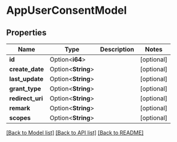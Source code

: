 # AppUserConsentModel

## Properties

Name | Type | Description | Notes
------------ | ------------- | ------------- | -------------
**id** | Option<**i64**> |  | [optional]
**create_date** | Option<**String**> |  | [optional]
**last_update** | Option<**String**> |  | [optional]
**grant_type** | Option<**String**> |  | [optional]
**redirect_uri** | Option<**String**> |  | [optional]
**remark** | Option<**String**> |  | [optional]
**scopes** | Option<**String**> |  | [optional]

[[Back to Model list]](../README.md#documentation-for-models) [[Back to API list]](../README.md#documentation-for-api-endpoints) [[Back to README]](../README.md)


